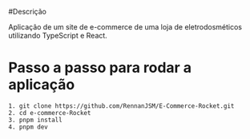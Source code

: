 #Descrição

Aplicação de um site de e-commerce de uma loja de eletrodosméticos utilizando TypeScript e React.

# Passo a passo para rodar a aplicação

    1. git clone https://github.com/RennanJSM/E-Commerce-Rocket.git
    2. cd e-commerce-Rocket
    3. pnpm install
    4. pnpm dev
